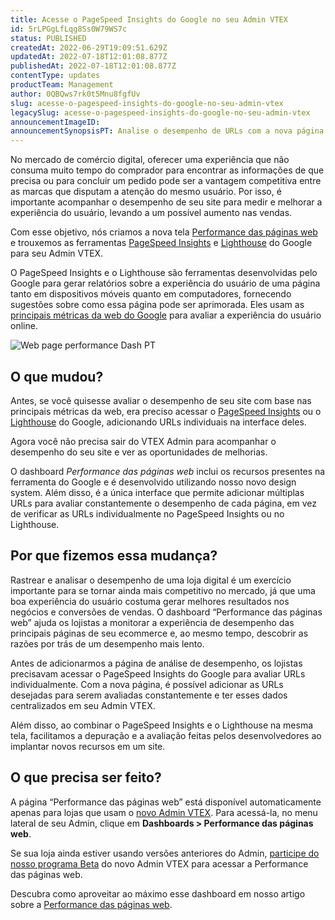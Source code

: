 ```yaml
---
title: Acesse o PageSpeed Insights do Google no seu Admin VTEX
id: 5rLPGgLfLqg8Ss0W79WS7c
status: PUBLISHED
createdAt: 2022-06-29T19:09:51.629Z
updatedAt: 2022-07-18T12:01:08.877Z
publishedAt: 2022-07-18T12:01:08.877Z
contentType: updates
productTeam: Management
author: 0QBQws7rk0t5Mnu8fgfUv
slug: acesse-o-pagespeed-insights-do-google-no-seu-admin-vtex
legacySlug: acesse-o-pagespeed-insights-do-google-no-seu-admin-vtex
announcementImageID: 
announcementSynopsisPT: Analise o desempenho de URLs com a nova página Performance das páginas web, baseada no PageSpeed Insights do Google
---
```


No mercado de comércio digital, oferecer uma experiência que não consuma muito tempo do comprador para encontrar as informações de que precisa ou para concluir um pedido pode ser a vantagem competitiva entre as marcas que disputam a atenção do mesmo usuário. Por isso, é importante acompanhar o desempenho de seu site para medir e melhorar a experiência do usuário, levando a um possível aumento nas vendas.

Com esse objetivo, nós criamos a nova tela [Performance das páginas web](https://help.vtex.com/pt/v4/docs/performance-de-paginas-web--7DeyhX8cGtG9PtAGkL8zvc) e trouxemos as ferramentas [PageSpeed Insights](https://developers.google.com/speed/docs/insights/v5/about) e [Lighthouse](https://developer.chrome.com/docs/lighthouse/overview/) do Google para seu Admin VTEX.

O PageSpeed Insights e o Lighthouse são ferramentas desenvolvidas pelo Google para gerar relatórios sobre a experiência do usuário de uma página tanto em dispositivos móveis quanto em computadores, fornecendo sugestões sobre como essa página pode ser aprimorada. Eles usam as [principais métricas da web do Google](https://web.dev/vitals/#core-web-vitals) para avaliar a experiência do usuário online. 

![Web page performance Dash PT](https://images.ctfassets.net/alneenqid6w5/4EHCyrE0JQxGgxhk1YVdMY/69b6c76024c031cda5ec2a557620d067/Screen_Shot_2022-06-29_at_15.37.19.png)

## O que mudou?

Antes, se você quisesse avaliar o desempenho de seu site com base nas principais métricas da web, era preciso acessar o [PageSpeed Insights](https://pagespeed.web.dev/) ou o [Lighthouse](https://developer.chrome.com/docs/lighthouse/overview/) do Google, adicionando URLs individuais na interface deles.

Agora você não precisa sair do VTEX Admin para acompanhar o desempenho do seu site e ver as oportunidades de melhorias.  

O dashboard *Performance das páginas web* inclui os recursos presentes na ferramenta do Google e é desenvolvido utilizando nosso novo design system. Além disso, é a única interface que permite adicionar múltiplas URLs para avaliar constantemente o desempenho de cada página, em vez de verificar as URLs individualmente no PageSpeed Insights ou no Lighthouse. 

## Por que fizemos essa mudança?

Rastrear e analisar o desempenho de uma loja digital é um exercício importante para se tornar ainda mais competitivo no mercado, já que uma boa experiência do usuário costuma gerar melhores resultados nos negócios e conversões de vendas. O dashboard “Performance das páginas web” ajuda os lojistas a monitorar a experiência de desempenho das principais páginas de seu ecommerce e, ao mesmo tempo, descobrir as razões por trás de um desempenho mais lento.

Antes de adicionarmos a página de análise de desempenho, os lojistas precisavam acessar o PageSpeed Insights do Google para avaliar URLs individualmente. Com a nova página, é possível adicionar as URLs desejadas para serem avaliadas constantemente e ter esses dados centralizados em seu Admin VTEX.

Além disso, ao combinar o PageSpeed Insights e o Lighthouse na mesma tela, facilitamos a depuração e a avaliação feitas pelos desenvolvedores ao implantar novos recursos em um site.  

## O que precisa ser feito?

A página “Performance das páginas web” está disponível automaticamente apenas para lojas que usam o [novo Admin VTEX](https://help.vtex.com/en/announcements/bem-vindo-ao-novo-admin-vtex--5tLPBodp6Xu03vYdyBTGTa). Para acessá-la, no menu lateral de seu Admin, clique em **Dashboards > Performance das páginas web**. 

Se sua loja ainda estiver usando versões anteriores do Admin, [participe do nosso programa Beta](https://content.vtex.com/join-new-admin-beta-program-pt/?utm_source=announcement&utm_medium=help_center&utm_campaign=webpage_performance) do novo Admin VTEX para acessar a Performance das páginas web.

Descubra como aproveitar ao máximo esse dashboard em nosso artigo sobre a [Performance das páginas web](https://help.vtex.com/pt/v4/docs/performance-de-paginas-web--7DeyhX8cGtG9PtAGkL8zvc).
